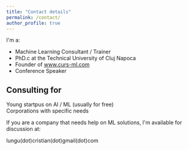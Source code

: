 ```yaml
---
title: "Contact details"
permalink: /contact/
author_profile: true
---
```


I'm a:
* Machine Learning Consultant / Trainer
* PhD.c at the Technical University of Cluj Napoca
* Founder of www.curs-ml.com 
* Conference Speaker 

## Consulting for

Young startpus on AI / ML (usually for free)  
Corporations with specific needs

If you are a company that needs help on ML solutions, I'm available for discussion at:

lungu(dot)cristian(dot)gmail(dot)com
